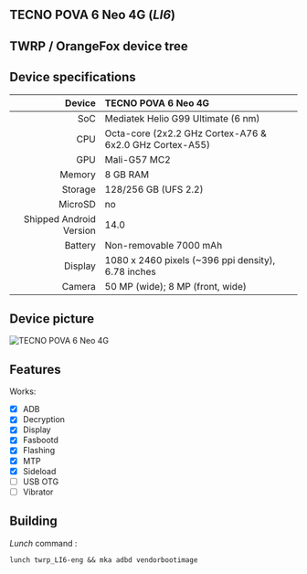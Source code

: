 ## TECNO POVA 6 Neo 4G (_LI6_)
## TWRP / OrangeFox device tree

## Device specifications

Device                  | TECNO POVA 6 Neo 4G
-----------------------:|:-----------------------------------------
SoC                     | Mediatek Helio G99 Ultimate (6 nm)
CPU                     | Octa-core (2x2.2 GHz Cortex-A76 & 6x2.0 GHz Cortex-A55)
GPU                     | Mali-G57 MC2
Memory                  | 8 GB RAM
Storage                 | 128/256 GB (UFS 2.2)
MicroSD                 | no
Shipped Android Version | 14.0
Battery                 | Non-removable 7000 mAh
Display                 | 1080 x 2460 pixels (~396 ppi density), 6.78 inches
Camera                  | 50 MP (wide); 8 MP (front, wide)

## Device picture

![ TECNO POVA 6 Neo 4G ](https://fdn2.gsmarena.com/vv/pics/tecno/tecno-pova-6-neo-01.jpg "TECNO POVA 6 Neo 4G")

## Features

Works:

- [X] ADB
- [X] Decryption
- [X] Display
- [X] Fasbootd
- [X] Flashing
- [X] MTP
- [X] Sideload
- [ ] USB OTG
- [ ] Vibrator

## Building

_Lunch_ command :

```
lunch twrp_LI6-eng && mka adbd vendorbootimage
```
